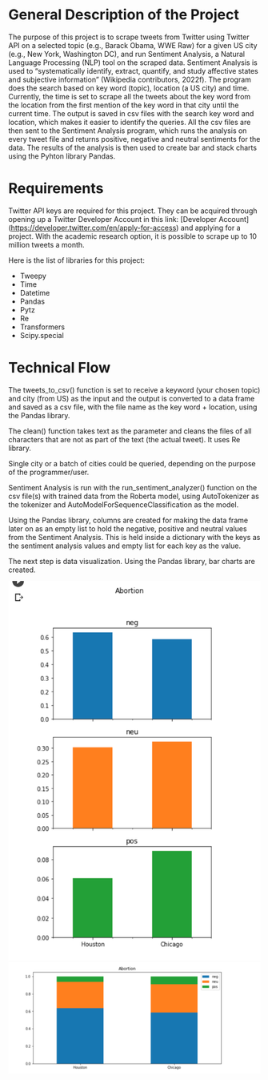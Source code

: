 # General Description of the Project

The purpose of this project is to scrape tweets from Twitter using Twitter API on a selected topic (e.g., Barack Obama, WWE Raw) for a given US city (e.g., New York, Washington DC), and run Sentiment Analysis, a Natural Language Processing (NLP) tool on the scraped data. Sentiment Analysis is used to “systematically identify, extract, quantify, and study affective states and subjective information” (Wikipedia contributors, 2022f). 
The program does the search based on key word (topic), location (a US city) and time. Currently, the time is set to scrape all the tweets about the key word from the location from the first mention of the key word in that city until the current time. The output is saved in csv files with the search key word and location, which makes it easier to identify the queries. All the csv files are then sent to the Sentiment Analysis program, which runs the analysis on every tweet file and returns positive, negative and neutral sentiments for the data. The results of the analysis is then used to create bar and stack charts using the Pyhton library Pandas. 

# Requirements

Twitter API keys are required for this project. They can be acquired through opening up a Twitter Developer Account in this link: [Developer Account] (https://developer.twitter.com/en/apply-for-access) and applying for a project. With the academic research option, it is possible to scrape up to 10 million tweets a month.  

Here is the list of libraries for this project:
* Tweepy
* Time
* Datetime
* Pandas
* Pytz
* Re
* Transformers
* Scipy.special



# Technical Flow

The tweets_to_csv() function is set to receive a keyword (your chosen topic) and city (from US) as the input and the output is converted to a data frame and saved as a csv file, with the file name as the key word + location, using the Pandas library.

The clean() function takes text as the parameter and cleans the files of all characters that are not as part of the text (the actual tweet). It uses Re library. 

Single city or a batch of cities could be queried, depending on the purpose of the programmer/user.

Sentiment Analysis is run with the run_sentiment_analyzer() function on the csv file(s) with trained data from the Roberta model, using AutoTokenizer as the tokenizer and AutoModelForSequenceClassification as the model.

Using the Pandas library, columns are created for making the data frame later on as an empty list to hold the negative, positive and neutral values from the Sentiment Analysis. This is held inside a dictionary with the keys as the sentiment analysis values and empty list for each key as the value.

The next step is data visualization. Using the Pandas library, bar charts are created.

![Sentiment Analysis](Step15_results.png)
![Houston vs Chicago for Abortion](step16_results.png)

